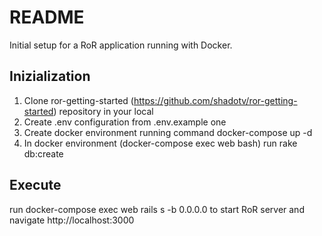 # README

Initial setup for a RoR application running with Docker.

## Inizialization

1. Clone ror-getting-started (https://github.com/shadotv/ror-getting-started) repository in your local
2. Create .env configuration from .env.example one
3. Create docker environment running command docker-compose up -d
4. In docker environment (docker-compose exec web bash) run rake db:create

## Execute

run docker-compose exec web rails s -b 0.0.0.0 to start RoR server and navigate http://localhost:3000